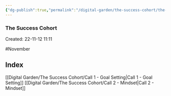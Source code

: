 ```yaml
---
{"dg-publish":true,"permalink":"/digital-garden/the-success-cohort/the-success-cohort/"}
---
```



### The Success Cohort
Created: 22-11-12 11:11

#November 



## Index
[[Digital Garden/The Success Cohort/Call 1 - Goal Setting\|Call 1 - Goal Setting]]
[[Digital Garden/The Success Cohort/Call 2 - Mindset\|Call 2 - Mindset]]




